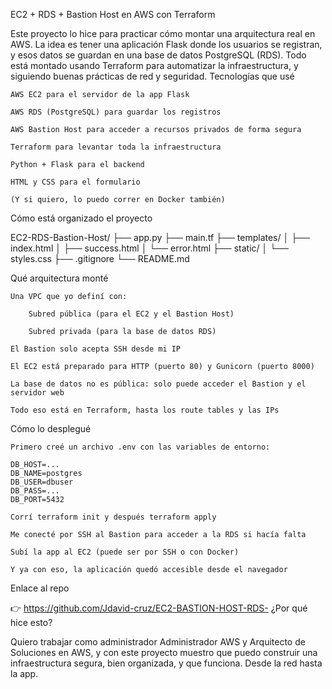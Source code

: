 EC2 + RDS + Bastion Host en AWS con Terraform

Este proyecto lo hice para practicar cómo montar una arquitectura real en AWS. La idea es tener una aplicación Flask donde los usuarios se registran, y esos datos se guardan en una base de datos PostgreSQL (RDS). Todo está montado usando Terraform para automatizar la infraestructura, y siguiendo buenas prácticas de red y seguridad.
Tecnologías que usé

    AWS EC2 para el servidor de la app Flask

    AWS RDS (PostgreSQL) para guardar los registros

    AWS Bastion Host para acceder a recursos privados de forma segura

    Terraform para levantar toda la infraestructura

    Python + Flask para el backend

    HTML y CSS para el formulario

    (Y si quiero, lo puedo correr en Docker también)

Cómo está organizado el proyecto

EC2-RDS-Bastion-Host/
├── app.py
├── main.tf
├── templates/
│   ├── index.html
│   ├── success.html
│   └── error.html
├── static/
│   └── styles.css
├── .gitignore
└── README.md

Qué arquitectura monté

    Una VPC que yo definí con:

        Subred pública (para el EC2 y el Bastion Host)

        Subred privada (para la base de datos RDS)

    El Bastion solo acepta SSH desde mi IP

    El EC2 está preparado para HTTP (puerto 80) y Gunicorn (puerto 8000)

    La base de datos no es pública: solo puede acceder el Bastion y el servidor web

    Todo eso está en Terraform, hasta los route tables y las IPs

Cómo lo desplegué

    Primero creé un archivo .env con las variables de entorno:

    DB_HOST=...
    DB_NAME=postgres
    DB_USER=dbuser
    DB_PASS=...
    DB_PORT=5432

    Corrí terraform init y después terraform apply

    Me conecté por SSH al Bastion para acceder a la RDS si hacía falta

    Subí la app al EC2 (puede ser por SSH o con Docker)

    Y ya con eso, la aplicación quedó accesible desde el navegador

Enlace al repo

👉 https://github.com/Jdavid-cruz/EC2-BASTION-HOST-RDS-
¿Por qué hice esto?

Quiero trabajar como administrador Administrador AWS y Arquitecto de Soluciones en AWS, y con este proyecto muestro que puedo construir una infraestructura segura, bien organizada, y que funciona. Desde la red hasta la app.
